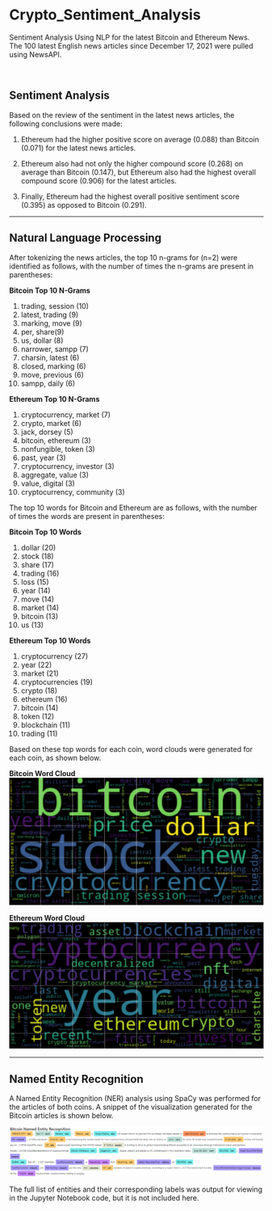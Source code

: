# Crypto_Sentiment_Analysis
Sentiment Analysis Using NLP for the latest Bitcoin and Ethereum News. The 100 latest English news articles since December 17, 2021 were pulled using NewsAPI.

<br>

## Sentiment Analysis

Based on the review of the sentiment in the latest news articles, the following conclusions were made:

1. Ethereum had the higher positive score on average (0.088) than Bitcoin (0.071) for the latest news articles.

2. Ethereum also had not only the higher compound score (0.268) on average than Bitcoin (0.147), but Ethereum also had the highest overall compound score (0.906) for the latest articles.

3. Finally, Ethereum had the highest overall positive sentiment score (0.395) as opposed to Bitcoin (0.291).

---

## Natural Language Processing

After tokenizing the news articles, the top 10 n-grams for (n=2) were identified as follows, with the number of times the n-grams are present in parentheses:

**Bitcoin Top 10 N-Grams** <br>
1. trading, session (10)
2. latest, trading (9)
3. marking, move (9)
4. per, share(9)
5. us, dollar (8)
6. narrower, sampp (7)
7. charsin, latest (6)
8. closed, marking (6)
9. move, previous (6)
10. sampp, daily (6)

**Ethereum Top 10 N-Grams** <br>
1. cryptocurrency, market (7)
2. crypto, market (6)
3. jack, dorsey (5)
4. bitcoin, ethereum (3)
5. nonfungible, token (3)
6. past, year (3)
7. cryptocurrency, investor (3)
8. aggregate, value (3)
9. value, digital (3)
10. cryptocurrency, community (3)

The top 10 words for Bitcoin and Ethereum are as follows, with the number of times the words are present in parentheses:

**Bitcoin Top 10 Words** <br>
1. dollar (20)
2. stock (18)
3. share (17)
4. trading (16)
5. loss (15)
6. year (14)
7. move (14)
8. market (14)
9. bitcoin (13)
10. us (13)

**Ethereum Top 10 Words** <br>
1. cryptocurrency (27)
2. year (22)
3. market (21)
4. cryptocurrencies (19)
5. crypto (18)
6. ethereum (16)
7. bitcoin (14)
8. token (12)
9. blockchain (11)
10. trading (11)

Based on these top words for each coin, word clouds were generated for each coin, as shown below. 

**Bitcoin Word Cloud**<br>
![Bitcoin Word Cloud](Analysis_Images/btc_wordcloud.png)

**Ethereum Word Cloud**<br>
![Ethereum Word Cloud](Analysis_Images/eth_wordcloud.png)

---

## Named Entity Recognition

A Named Entity Recognition (NER) analysis using SpaCy was performed for the articles of both coins. A snippet of the visualization generated for the Bitcoin articles is shown below. 

![Bitcoin NER Snippet](Analysis_Images/btc_NER_snip.png)

The full list of entities and their corresponding labels was output for viewing in the Jupyter Notebook code, but it is not included here.
